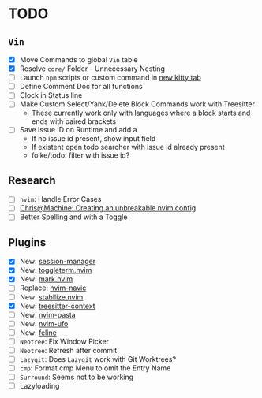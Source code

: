 # TODO

## `Vin`

- [x] Move Commands to global `Vin` table
- [x] Resolve `core/` Folder - Unnecessary Nesting
- [ ] Launch `npm` scripts or custom command in [new kitty tab](https://sw.kovidgoyal.net/kitty/remote-control/#)
- [ ] Define Comment Doc for all functions
- [ ] Clock in Status line
- [ ] Make Custom Select/Yank/Delete Block Commands work with Treesitter
  - These currently work only with languages where a block starts and ends with paired brackets
- [ ] Save Issue ID on Runtime and add a 
  - If no issue id present, show input field
  - If existent open todo searcher with issue id already present
  - folke/todo: filter with issue id?

## Research

- [ ] `nvim`: Handle Error Cases
- [ ] [Chris@Machine: Creating an unbreakable nvim config](https://www.youtube.com/watch?v=Vghglz2oR0c)
- [ ] Better Spelling and with a Toggle

## Plugins

- [x] New: [session-manager](https://github.com/Shatur/neovim-session-manager)
- [x] New: [toggleterm.nvim](https://github.com/akinsho/toggleterm.nvim)
- [x] New: [mark.nvim](https://github.com/chentoast/marks.nvim)
- [ ] Replace: [nvim-navic](https://github.com/SmiteshP/nvim-navic)
- [ ] New: [stabilize.nvim](https://github.com/luukvbaal/stabilize.nvim)
- [x] New: [treesitter-context](https://github.com/nvim-treesitter/nvim-treesitter-context)
- [ ] New: [nvim-pasta](https://github.com/hrsh7th/nvim-pasta)
- [ ] New: [nvim-ufo](https://github.com/kevinhwang91/nvim-ufo)
- [ ] New: [feline](https://github.com/feline-nvim/feline.nvim)
- [ ] `Neotree`: Fix Window Picker
- [ ] `Neotree`: Refresh after commit
- [ ] `Lazygit`: Does `Lazygit` work with Git Worktrees?
- [ ] `cmp`: Format cmp Menu to omit the Entry Name
- [ ] `Surround`: Seems not to be working
- [ ] Lazyloading
